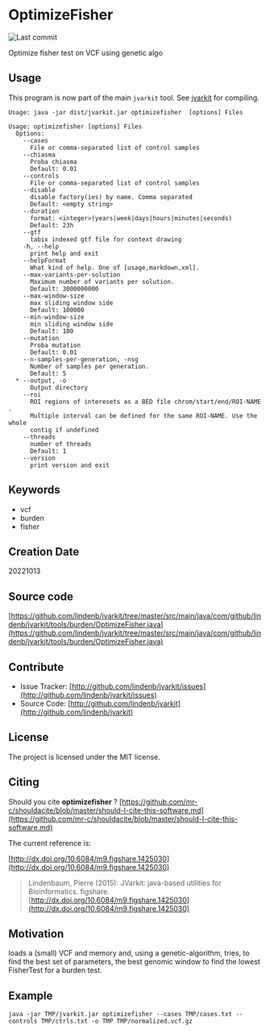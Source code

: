 # OptimizeFisher

![Last commit](https://img.shields.io/github/last-commit/lindenb/jvarkit.png)

Optimize fisher test on VCF using genetic algo


## Usage


This program is now part of the main `jvarkit` tool. See [jvarkit](JvarkitCentral.md) for compiling.


```
Usage: java -jar dist/jvarkit.jar optimizefisher  [options] Files

Usage: optimizefisher [options] Files
  Options:
    --cases
      File or comma-separated list of control samples
    --chiasma
      Proba chiasma
      Default: 0.01
    --controls
      File or comma-separated list of control samples
    --disable
      disable factory(ies) by name. Comma separated
      Default: <empty string>
    --duration
      format: <integer>(years|week|days|hours|minutes|seconds)
      Default: 23h
    --gtf
      tabix indexed gtf file for context drawing
    -h, --help
      print help and exit
    --helpFormat
      What kind of help. One of [usage,markdown,xml].
    --max-variants-per-solution
      Maximum number of variants per solution.
      Default: 3000000000
    --max-window-size
      max sliding window side
      Default: 100000
    --min-window-size
      min sliding window side
      Default: 100
    --mutation
      Proba mutation
      Default: 0.01
    --n-samples-per-generation, -nsg
      Number of samples per generation.
      Default: 5
  * --output, -o
      Output directory
    --roi
      ROI regions of interesets as a BED file chrom/start/end/ROI-NAME . 
      Multiple interval can be defined for the same ROI-NAME. Use the whole 
      contig if undefined
    --threads
      number of threads
      Default: 1
    --version
      print version and exit

```


## Keywords

 * vcf
 * burden
 * fisher



## Creation Date

20221013

## Source code 

[https://github.com/lindenb/jvarkit/tree/master/src/main/java/com/github/lindenb/jvarkit/tools/burden/OptimizeFisher.java](https://github.com/lindenb/jvarkit/tree/master/src/main/java/com/github/lindenb/jvarkit/tools/burden/OptimizeFisher.java)


## Contribute

- Issue Tracker: [http://github.com/lindenb/jvarkit/issues](http://github.com/lindenb/jvarkit/issues)
- Source Code: [http://github.com/lindenb/jvarkit](http://github.com/lindenb/jvarkit)

## License

The project is licensed under the MIT license.

## Citing

Should you cite **optimizefisher** ? [https://github.com/mr-c/shouldacite/blob/master/should-I-cite-this-software.md](https://github.com/mr-c/shouldacite/blob/master/should-I-cite-this-software.md)

The current reference is:

[http://dx.doi.org/10.6084/m9.figshare.1425030](http://dx.doi.org/10.6084/m9.figshare.1425030)

> Lindenbaum, Pierre (2015): JVarkit: java-based utilities for Bioinformatics. figshare.
> [http://dx.doi.org/10.6084/m9.figshare.1425030](http://dx.doi.org/10.6084/m9.figshare.1425030)


## Motivation

loads a (small) VCF and memory and, using a genetic-algorithm, tries, to find the best set of parameters, the best genomic window to find the lowest FisherTest for a burden test.

## Example

```
java -jar TMP/jvarkit.jar optimizefisher --cases TMP/cases.txt --controls TMP/ctrls.txt -o TMP TMP/normalized.vcf.gz
```

